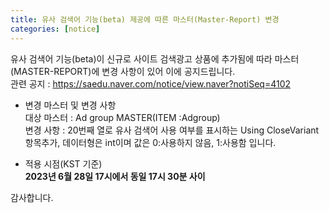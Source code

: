 ```yaml
---
title: 유사 검색어 기능(beta) 제공에 따른 마스터(Master-Report) 변경
categories: [notice]
---
```


유사 검색어 기능(beta)이 신규로 사이트 검색광고 상품에 추가됨에 따라 마스터(MASTER-REPORT)에 변경 사항이 있어 이에 공지드립니다.<br>
관련 공지 : https://saedu.naver.com/notice/view.naver?notiSeq=4102<br>

* 변경 마스터  및 변경 사항<br>
대상 마스터 : Ad group MASTER(ITEM :Adgroup)<br>
변경 사항 : 20번째 열로 유사 검색어 사용 여부를 표시하는 Using CloseVariant 항목추가, 데이터형은 int이며 값은 0:사용하지 않음, 1:사용함 입니다.
 
* 적용 시점(KST 기준)<br>
**2023년 6월 28일 17시에서 동일 17시 30분 사이**<br>

감사합니다.
